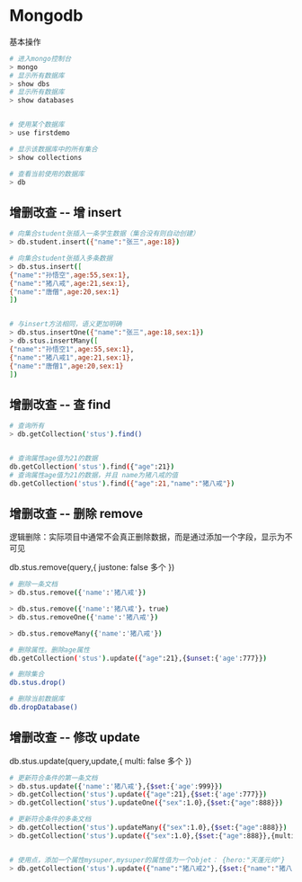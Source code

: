 # Mongodb

基本操作

```bash
# 进入mongo控制台
> mongo  
# 显示所有数据库
> show dbs
# 显示所有数据库
> show databases


# 使用某个数据库
> use firstdemo

# 显示该数据库中的所有集合
> show collections

# 查看当前使用的数据库
> db
```

## 增删改查 --  增 insert

```bash
# 向集合student张插入一条学生数据（集合没有则自动创建）
> db.student.insert({"name":"张三",age:18})

# 向集合student张插入多条数据
> db.stus.insert([
{"name":"孙悟空",age:55,sex:1},
{"name":"猪八戒",age:21,sex:1},
{"name":"唐僧",age:20,sex:1}
])


# 与insert方法相同，语义更加明确
> db.stus.insertOne({"name":"张三",age:18,sex:1})
> db.stus.insertMany([
{"name":"孙悟空1",age:55,sex:1},
{"name":"猪八戒1",age:21,sex:1},
{"name":"唐僧1",age:20,sex:1}
])
```

## 增删改查 --  查 find

```bash
# 查询所有
> db.getCollection('stus').find()


# 查询属性age值为21的数据
db.getCollection('stus').find({"age":21})
# 查询属性age值为21的数据，并且 name为猪八戒的值
db.getCollection('stus').find({"age":21,"name":"猪八戒"})
```

## 增删改查 --  删除 remove

逻辑删除：实际项目中通常不会真正删除数据，而是通过添加一个字段，显示为不可见

db.stus.remove(query,{
	justone: false 多个
})
```bash
# 删除一条文档
> db.stus.remove({'name':'猪八戒'})

> db.stus.remove({'name':'猪八戒'}，true)
> db.stus.removeOne({'name':'猪八戒'})

> db.stus.removeMany({'name':'猪八戒'})

# 删除属性。删除age属性
db.getCollection('stus').update({"age":21},{$unset:{'age':777}})

# 删除集合
db.stus.drop()

# 删除当前数据库
db.dropDatabase()
```

## 增删改查 --  修改 update

db.stus.update(query,update,{
	multi: false 多个
})
```bash
# 更新符合条件的第一条文档
> db.stus.update({'name':'猪八戒'},{$set:{'age':999}})
> db.getCollection('stus').update({"age":21},{$set:{'age':777}})
> db.getCollection('stus').updateOne({"sex":1.0},{$set:{"age":888}})

# 更新符合条件的多条文档
> db.getCollection('stus').updateMany({"sex":1.0},{$set:{"age":888}})
> db.getCollection('stus').update({"sex":1.0},{$set:{"age":888}},{multi:true})


# 使用点，添加一个属性mysuper,mysuper的属性值为一个objet： {hero:"天蓬元帅"}
> db.getCollection('stus').update({"name":"猪八戒2"},{$set:{"name":"猪八戒","mysuper.hero":"天蓬元帅"}})
```